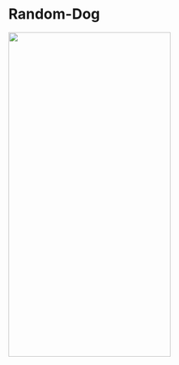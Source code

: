 # Random-Dog

<img src="https://user-images.githubusercontent.com/75522456/183608064-df8464a5-c730-4b49-999a-a9a3cf34002a.png" width="320" height="640">
